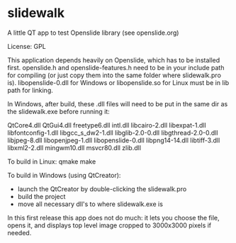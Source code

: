slidewalk
=========

A little QT app to test Openslide library (see openslide.org)

License: GPL

This application depends heavily on Openslide, which has to be installed first.
openslide.h and openslide-features.h need to be in your include path for
compiling (or just copy them into the same folder where slidewalk.pro is).
libopenslide-0.dll for Windows or libopenslide.so for Linux
must be in lib path for linking.

In Windows, after build, these .dll files will need to be put in the same
dir as the slidewalk.exe before running it:

QtCore4.dll
QtGui4.dll
freetype6.dll
intl.dll
libcairo-2.dll
libexpat-1.dll
libfontconfig-1.dll
libgcc_s_dw2-1.dll
libglib-2.0-0.dll
libgthread-2.0-0.dll
libjpeg-8.dll
libopenjpeg-1.dll
libopenslide-0.dll
libpng14-14.dll
libtiff-3.dll
libxml2-2.dll
mingwm10.dll
msvcr80.dll
zlib.dll

To build in Linux:
qmake
make

To build in Windows (using QtCreator):
- launch the QtCreator by double-clicking the slidewalk.pro
- build the project
- move all necessary dll's to where slidewalk.exe is

In this first release this app does not do much: it lets you choose the file,
opens it, and displays top level image cropped to 3000x3000 pixels if needed.

